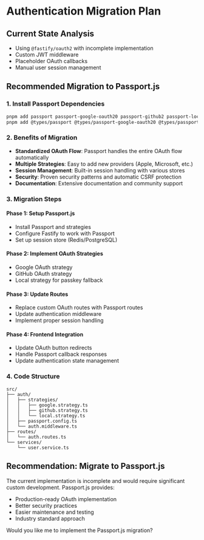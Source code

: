 # Authentication Migration Plan

## Current State Analysis
- Using `@fastify/oauth2` with incomplete implementation
- Custom JWT middleware
- Placeholder OAuth callbacks
- Manual user session management

## Recommended Migration to Passport.js

### 1. Install Passport Dependencies
```bash
pnpm add passport passport-google-oauth20 passport-github2 passport-local
pnpm add @types/passport @types/passport-google-oauth20 @types/passport-github2 @types/passport-local --save-dev
```

### 2. Benefits of Migration
- **Standardized OAuth Flow**: Passport handles the entire OAuth flow automatically
- **Multiple Strategies**: Easy to add new providers (Apple, Microsoft, etc.)
- **Session Management**: Built-in session handling with various stores
- **Security**: Proven security patterns and automatic CSRF protection
- **Documentation**: Extensive documentation and community support

### 3. Migration Steps

#### Phase 1: Setup Passport.js
- Install Passport and strategies
- Configure Fastify to work with Passport
- Set up session store (Redis/PostgreSQL)

#### Phase 2: Implement OAuth Strategies
- Google OAuth strategy
- GitHub OAuth strategy
- Local strategy for passkey fallback

#### Phase 3: Update Routes
- Replace custom OAuth routes with Passport routes
- Update authentication middleware
- Implement proper session handling

#### Phase 4: Frontend Integration
- Update OAuth button redirects
- Handle Passport callback responses
- Update authentication state management

### 4. Code Structure
```
src/
├── auth/
│   ├── strategies/
│   │   ├── google.strategy.ts
│   │   ├── github.strategy.ts
│   │   └── local.strategy.ts
│   ├── passport.config.ts
│   └── auth.middleware.ts
├── routes/
│   └── auth.routes.ts
└── services/
    └── user.service.ts
```

## Recommendation: Migrate to Passport.js
The current implementation is incomplete and would require significant custom development. Passport.js provides:
- Production-ready OAuth implementation
- Better security practices
- Easier maintenance and testing
- Industry standard approach

Would you like me to implement the Passport.js migration?
